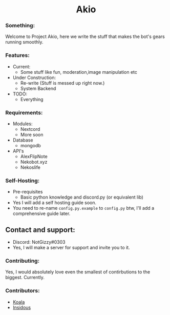## <h1 align="center">Akio</h1>

### **Something:**
Welcome to Project Akio, here we write the stuff that makes the bot's gears running smoothly.

### **Features:**
- Current:
    - Some stuff like fun, moderation,image manipulation etc
- Under Construction:
    - Re-write (Stuff is messed up right now.)
    - System Backend
- TODO:
    - Everything

### **Requirements:**
- Modules:
    - Nextcord
    - More soon
- Database
    - mongodb
- API's
    - AlexFlipNote
    - Nekobot.xyz
    - Nekoslife 

### **Self-Hosting:**
- Pre-requisites
    - Basic python knowledge and discord.py (or equivalent lib)
- Yes I will add a self hosting guide soon.
- You need to re-name `config.py.example` to `config.py` btw, I'll add a comprehensive guide later.

## **Contact and support:**
- Discord: NotGizzy#0303
- Yes, I will make a server for support and invite you to it.

### **Contributing:**
Yes, I would absolutely love even the smallest of contirbutions to the biggest.
Currently.

### **Contributors:**
- [Koala](https://GitHub.com/koala9712)
- [Insidous](https://GitHub.com/insidiousthedev)
